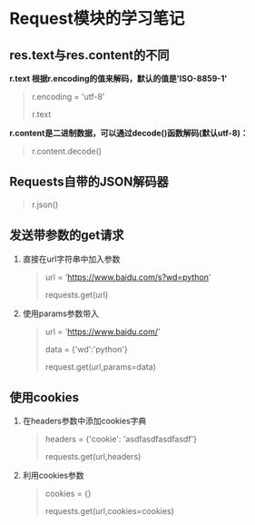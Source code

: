 # Request模块的学习笔记
## res.text与res.content的不同
**r.text 根据r.encoding的值来解码，默认的值是'ISO-8859-1'**

> r.encoding = 'utf-8'
> 
> r.text

**r.content是二进制数据，可以通过decode()函数解码(默认utf-8)：**
> r.content.decode()

## Requests自带的JSON解码器
> r.json()

## 发送带参数的get请求
1. 直接在url字符串中加入参数

   > url = 'https://www.baidu.com/s?wd=python'
   >
   > requests.get(url)

2. 使用params参数带入

   > url = 'https://www.baidu.com/'
   >
   > data = {'wd':'python'}
   >
   > request.get(url,params=data)

## 使用cookies
1. 在headers参数中添加cookies字典
   
   > headers = {'cookie': 'asdfasdfasdfasdf'}
   >
   > requests.get(url,headers)

2. 利用cookies参数
   
   > cookies = {}
   >
   > requests.get(url,cookies=cookies)